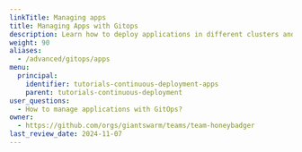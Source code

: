 ```yaml
---
linkTitle: Managing apps
title: Managing Apps with Gitops
description: Learn how to deploy applications in different clusters and environments using GitOps.
weight: 90
aliases:
  - /advanced/gitops/apps
menu:
  principal:
    identifier: tutorials-continuous-deployment-apps
    parent: tutorials-continuous-deployment
user_questions:
  - How to manage applications with GitOps?
owner:
  - https://github.com/orgs/giantswarm/teams/team-honeybadger
last_review_date: 2024-11-07
---
```

